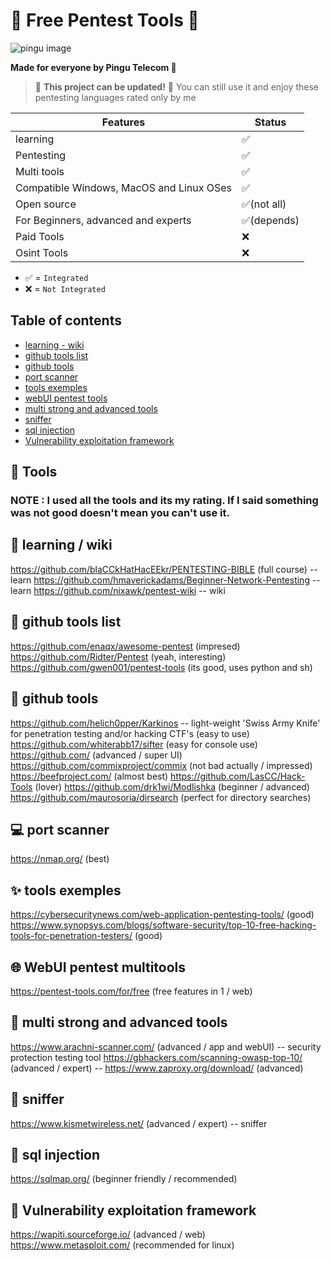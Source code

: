# 🎈 Free Pentest Tools 🎈
![pingu image](https://cdn.discordapp.com/avatars/1009216298586210425/4d6853dc4bc1cbd02ca440ce3292a062.png)

**Made for everyone by Pingu Telecom 🐧**

> 🚧 **This project can be updated!** 🚧 You can still use it and enjoy these pentesting languages rated only by me

| Features                                                                              | Status    |
|---------------------------------------------------------------------------------------|-----------|
| learning                                                                              | ✅         |
| Pentesting                                                                            | ✅         |
| Multi tools                                                                           | ✅         |
| Compatible Windows, MacOS and Linux OSes                                              | ✅         |
| Open source                                                                           | ✅(not all)|
| For Beginners, advanced and experts                                                   | ✅(depends)|
| Paid Tools                                                                            | ❌         |
| Osint Tools                                                                           | ❌         |

- ✅ = `Integrated`
- ❌ = `Not Integrated`

## Table of contents
* [learning - wiki](#📖-learning-/-wiki)
* [github tools list](#🧨-github-tools-list)
* [github tools](#🎇-github-tools)
* [port scanner](#💻-port-scanner)
* [tools exemples](#✨-tools-exemples)
* [webUI pentest tools](#🌐-webUI-pentest-toolsup)
* [multi strong and advanced tools](#💪-multi-strong-and-advanced-tools)
* [sniffer](#🐺-sniffer)
* [sql injection](#💉-sql-injection)
* [Vulnerability exploitation framework](#🧪-Vulnerability-exploitation-framework)

## 🚀 Tools
### NOTE : I used all the tools and its my rating. If I said something was not good doesn't mean you can't use it.
## 📖 learning / wiki
https://github.com/blaCCkHatHacEEkr/PENTESTING-BIBLE (full course) -- learn
https://github.com/hmaverickadams/Beginner-Network-Pentesting -- learn
https://github.com/nixawk/pentest-wiki -- wiki

## 🧨 github tools list
https://github.com/enaqx/awesome-pentest (impresed)
https://github.com/Ridter/Pentest (yeah, interesting)
https://github.com/gwen001/pentest-tools (its good, uses python and sh)

## 🎇 github tools
https://github.com/helich0pper/Karkinos -- light-weight 'Swiss Army Knife' for penetration testing and/or hacking CTF's (easy to use)
https://github.com/whiterabb17/sifter (easy for console use)
https://github.com/ (advanced / super UI)
https://github.com/commixproject/commix (not bad actually / impressed)
https://beefproject.com/ (almost best)
https://github.com/LasCC/Hack-Tools (lover)
https://github.com/drk1wi/Modlishka (beginner / advanced)
https://github.com/maurosoria/dirsearch (perfect for directory searches)

## 💻 port scanner
https://nmap.org/ (best)

## ✨ tools exemples
https://cybersecuritynews.com/web-application-pentesting-tools/ (good)
https://www.synopsys.com/blogs/software-security/top-10-free-hacking-tools-for-penetration-testers/ (good)

## 🌐 WebUI pentest multitools
https://pentest-tools.com/for/free (free features in 1 / web)

## 💪 multi strong and advanced tools
https://www.arachni-scanner.com/ (advanced / app and webUI) -- security protection testing tool
https://gbhackers.com/scanning-owasp-top-10/ (advanced / expert) -- 
https://www.zaproxy.org/download/ (advanced)

## 🐺 sniffer
https://www.kismetwireless.net/ (advanced / expert) -- sniffer

## 💉 sql injection
https://sqlmap.org/ (beginner friendly / recommended)

## 🧪 Vulnerability exploitation framework
https://wapiti.sourceforge.io/ (advanced / web)
https://www.metasploit.com/ (recommended for linux)
